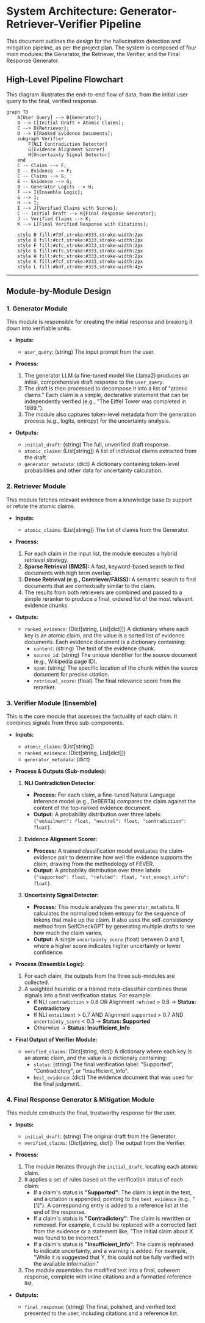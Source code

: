 # System Architecture: Generator-Retriever-Verifier Pipeline

This document outlines the design for the hallucination detection and mitigation pipeline, as per the project plan. The system is composed of four main modules: the Generator, the Retriever, the Verifier, and the Final Response Generator.

## High-Level Pipeline Flowchart

This diagram illustrates the end-to-end flow of data, from the initial user query to the final, verified response.

```mermaid
graph TD
    A[User Query] --> B{Generator};
    B --> C[Initial Draft + Atomic Claims];
    C --> D{Retriever};
    D --> E[Ranked Evidence Documents];
    subgraph Verifier
        F[NLI Contradiction Detector]
        G[Evidence Alignment Scorer]
        H[Uncertainty Signal Detector]
    end
    C -- Claims --> F;
    E -- Evidence --> F;
    C -- Claims --> G;
    E -- Evidence --> G;
    B -- Generator Logits --> H;
    F --> I{Ensemble Logic};
    G --> I;
    H --> I;
    I --> J[Verified Claims with Scores];
    C -- Initial Draft --> K{Final Response Generator};
    J -- Verified Claims --> K;
    K --> L[Final Verified Response with Citations];

    style B fill:#f9f,stroke:#333,stroke-width:2px
    style D fill:#ccf,stroke:#333,stroke-width:2px
    style F fill:#cfc,stroke:#333,stroke-width:2px
    style G fill:#cfc,stroke:#333,stroke-width:2px
    style H fill:#cfc,stroke:#333,stroke-width:2px
    style K fill:#fcf,stroke:#333,stroke-width:2px
    style L fill:#bdf,stroke:#333,stroke-width:4px
```

---

## Module-by-Module Design

### 1. Generator Module

This module is responsible for creating the initial response and breaking it down into verifiable units.

-   **Inputs:**
    -   `user_query`: (string) The input prompt from the user.

-   **Process:**
    1.  The generator LLM (a fine-tuned model like Llama2) produces an initial, comprehensive draft response to the `user_query`.
    2.  The draft is then processed to decompose it into a list of "atomic claims." Each claim is a simple, declarative statement that can be independently verified (e.g., "The Eiffel Tower was completed in 1889.").
    3.  The module also captures token-level metadata from the generation process (e.g., logits, entropy) for the uncertainty analysis.

-   **Outputs:**
    -   `initial_draft`: (string) The full, unverified draft response.
    -   `atomic_claims`: (List[string]) A list of individual claims extracted from the draft.
    -   `generator_metadata`: (dict) A dictionary containing token-level probabilities and other data for uncertainty calculation.

### 2. Retriever Module

This module fetches relevant evidence from a knowledge base to support or refute the atomic claims.

-   **Inputs:**
    -   `atomic_claims`: (List[string]) The list of claims from the Generator.

-   **Process:**
    1.  For each claim in the input list, the module executes a hybrid retrieval strategy.
    2.  **Sparse Retrieval (BM25):** A fast, keyword-based search to find documents with high term overlap.
    3.  **Dense Retrieval (e.g., Contriever/FAISS):** A semantic search to find documents that are contextually similar to the claim.
    4.  The results from both retrievers are combined and passed to a simple reranker to produce a final, ordered list of the most relevant evidence chunks.

-   **Outputs:**
    -   `ranked_evidence`: (Dict[string, List[dict]]) A dictionary where each key is an atomic claim, and the value is a sorted list of evidence documents. Each evidence document is a dictionary containing:
        -   `content`: (string) The text of the evidence chunk.
        -   `source_id`: (string) The unique identifier for the source document (e.g., Wikipedia page ID).
        -   `span`: (string) The specific location of the chunk within the source document for precise citation.
        -   `retrieval_score`: (float) The final relevance score from the reranker.

### 3. Verifier Module (Ensemble)

This is the core module that assesses the factuality of each claim. It combines signals from three sub-components.

-   **Inputs:**
    -   `atomic_claims`: (List[string])
    -   `ranked_evidence`: (Dict[string, List[dict]])
    -   `generator_metadata`: (dict)

-   **Process & Outputs (Sub-modules):**

    1.  **NLI Contradiction Detector:**
        -   **Process:** For each claim, a fine-tuned Natural Language Inference model (e.g., DeBERTa) compares the claim against the content of the top-ranked evidence document.
        -   **Output:** A probability distribution over three labels: `{"entailment": float, "neutral": float, "contradiction": float}`.

    2.  **Evidence Alignment Scorer:**
        -   **Process:** A trained classification model evaluates the claim-evidence pair to determine how well the evidence supports the claim, drawing from the methodology of FEVER.
        -   **Output:** A probability distribution over three labels: `{"supported": float, "refuted": float, "not_enough_info": float}`.

    3.  **Uncertainty Signal Detector:**
        -   **Process:** This module analyzes the `generator_metadata`. It calculates the normalized token entropy for the sequence of tokens that make up the claim. It also uses the self-consistency method from SelfCheckGPT by generating multiple drafts to see how much the claim varies.
        -   **Output:** A single `uncertainty_score` (float) between 0 and 1, where a higher score indicates higher uncertainty or lower confidence.

-   **Process (Ensemble Logic):**
    1.  For each claim, the outputs from the three sub-modules are collected.
    2.  A weighted heuristic or a trained meta-classifier combines these signals into a final verification status. For example:
        -   If NLI `contradiction` > 0.8 OR Alignment `refuted` > 0.8 -> **Status: Contradictory**
        -   If NLI `entailment` > 0.7 AND Alignment `supported` > 0.7 AND `uncertainty_score` < 0.3 -> **Status: Supported**
        -   Otherwise -> **Status: Insufficient_Info**

-   **Final Output of Verifier Module:**
    -   `verified_claims`: (Dict[string, dict]) A dictionary where each key is an atomic claim, and the value is a dictionary containing:
        -   `status`: (string) The final verification label: "Supported", "Contradictory", or "Insufficient_Info".
        -   `best_evidence`: (dict) The evidence document that was used for the final judgment.

### 4. Final Response Generator & Mitigation Module

This module constructs the final, trustworthy response for the user.

-   **Inputs:**
    -   `initial_draft`: (string) The original draft from the Generator.
    -   `verified_claims`: (Dict[string, dict]) The output from the Verifier.

-   **Process:**
    1.  The module iterates through the `initial_draft`, locating each atomic claim.
    2.  It applies a set of rules based on the verification status of each claim:
        -   If a claim's status is **"Supported"**: The claim is kept in the text, and a citation is appended, pointing to the `best_evidence` (e.g., "[1]"). A corresponding entry is added to a reference list at the end of the response.
        -   If a claim's status is **"Contradictory"**: The claim is rewritten or removed. For example, it could be replaced with a corrected fact from the evidence or a statement like, "The initial claim about X was found to be incorrect."
        -   If a claim's status is **"Insufficient_Info"**: The claim is rephrased to indicate uncertainty, and a warning is added. For example, "While it is suggested that Y, this could not be fully verified with the available information."
    3.  The module assembles the modified text into a final, coherent response, complete with inline citations and a formatted reference list.

-   **Outputs:**
    -   `final_response`: (string) The final, polished, and verified text presented to the user, including citations and a reference list.
